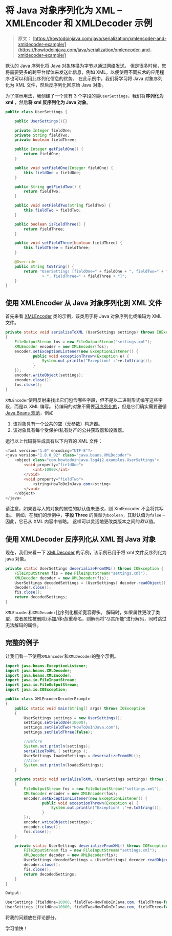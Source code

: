 # 将 Java 对象序列化为 XML – XMLEncoder 和 XMLDecoder 示例

> 原文： [https://howtodoinjava.com/java/serialization/xmlencoder-and-xmldecoder-example/](https://howtodoinjava.com/java/serialization/xmlencoder-and-xmldecoder-example/)

默认的 Java 序列化将 Java 对象转换为字节以通过网络发送。 但是很多时候，您将需要更多的跨平台媒体来发送此信息，例如 XML，以便使用不同技术的应用程序也可以利用此序列化信息的优势。 在此示例中，我们将学习将 Java 对象序列化为 XML 文件，然后反序列化回原始 Java 对象。

为了演示用法，我创建了一个具有 3 个字段的类`UserSettings`，我们将**序列化为 xml** ，然后**将 xml 反序列化为 Java 对象**。

```java
public class UserSettings {

	public UserSettings(){}

	private Integer fieldOne;
	private String fieldTwo;
	private boolean fieldThree;

	public Integer getFieldOne() {
		return fieldOne;
	}

	public void setFieldOne(Integer fieldOne) {
		this.fieldOne = fieldOne;
	}

	public String getFieldTwo() {
		return fieldTwo;
	}

	public void setFieldTwo(String fieldTwo) {
		this.fieldTwo = fieldTwo;
	}

	public boolean isFieldThree() {
		return fieldThree;
	}

	public void setFieldThree(boolean fieldThree) {
		this.fieldThree = fieldThree;
	}

	@Override
	public String toString() {
		return "UserSettings [fieldOne=" + fieldOne + ", fieldTwo=" + fieldTwo
				+ ", fieldThree=" + fieldThree + "]";
	}
}

```

## 使用 XMLEncoder 从 Java 对象序列化到 XML 文件

首先来看 [XMLEncoder](https://docs.oracle.com/javase/8/docs/api/java/beans/XMLEncoder.html) 类的示例，该类用于将 Java 对象序列化或编码为 XML 文件。

```java
private static void serializeToXML (UserSettings settings) throws IOException
{
	FileOutputStream fos = new FileOutputStream("settings.xml");
	XMLEncoder encoder = new XMLEncoder(fos);
	encoder.setExceptionListener(new ExceptionListener() {
	        public void exceptionThrown(Exception e) {
	        	System.out.println("Exception! :"+e.toString());
	        }
	});
	encoder.writeObject(settings);
	encoder.close();
	fos.close();
}

```

`XMLEncoder`使用反射来找出它们包含哪些字段，但不是以二进制形式编写这些字段，而是以 XML 编写。 待编码的对象不需要[可序列化的](//howtodoinjava.com/java/serialization/a-mini-guide-for-implementing-serializable-interface-in-java/)，但是它们确实需要遵循 [Java Beans 规范](https://docs.oracle.com/javase/tutorial/javabeans/writing/index.html)，例如

1.  该对象具有一个公共的空（无参数）构造器。
2.  该对象具有每个受保护/私有财产的公共获取器和设置器。

运行以上代码将生成具有以下内容的 XML 文件：

```java
<?xml version="1.0" encoding="UTF-8"?>
<java version="1.8.0_92" class="java.beans.XMLDecoder">
	<object class="com.howtodoinjava.log4j2.examples.UserSettings">
		<void property="fieldOne">
			<int>10000</int>
		</void>
		<void property="fieldTwo">
			<string>HowToDoInJava.com</string>
		</void>
	</object>
</java>

```

请注意，如果要写入的对象的属性的默认值未更改，则 XmlEncoder 不会将其写出。 例如，在我们的示例中，**字段 Three** 的类型为`boolean`，其默认值为`false` – 因此，它已从 XML 内容中省略。 这样可以灵活地更改类版本之间的*默认*值。

## 使用 XMLDecoder 反序列化从 XML 到 Java 对象

现在，我们来看一下 [XMLDecoder](https://docs.oracle.com/javase/8/docs/api/java/beans/XMLDecoder.html) 的示例，该示例已用于将 xml 文件反序列化为 java 对象。

```java
private static UserSettings deserializeFromXML() throws IOException {
	FileInputStream fis = new FileInputStream("settings.xml");
	XMLDecoder decoder = new XMLDecoder(fis);
	UserSettings decodedSettings = (UserSettings) decoder.readObject();
	decoder.close();
	fis.close();
	return decodedSettings;
}

```

`XMLEncoder`和`XMLDecoder`比序列化框架宽容得多。 解码时，如果属性更改了类型，或者属性被删除/添加/移动/重命名，则解码将“尽其所能”进行解码，同时跳过无法解码的属性。

## 完整的例子

让我们看一下使用`XMLEncoder`和`XMLDecoder`的整个示例。

```java
import java.beans.ExceptionListener;
import java.beans.XMLDecoder;
import java.beans.XMLEncoder;
import java.io.FileInputStream;
import java.io.FileOutputStream;
import java.io.IOException;

public class XMLEncoderDecoderExample 
{
	public static void main(String[] args) throws IOException 
	{
		UserSettings settings = new UserSettings();
		settings.setFieldOne(10000);
		settings.setFieldTwo("HowToDoInJava.com");
		settings.setFieldThree(false);

		//Before
		System.out.println(settings);
		serializeToXML ( settings );
		UserSettings loadedSettings = deserializeFromXML();
		//After
		System.out.println(loadedSettings);
	}

	private static void serializeToXML (UserSettings settings) throws IOException
	{
		FileOutputStream fos = new FileOutputStream("settings.xml");
		XMLEncoder encoder = new XMLEncoder(fos);
		encoder.setExceptionListener(new ExceptionListener() {
		        public void exceptionThrown(Exception e) {
		        	System.out.println("Exception! :"+e.toString());
		        }
		});
		encoder.writeObject(settings);
		encoder.close();
		fos.close();
	}

	private static UserSettings deserializeFromXML() throws IOException {
		FileInputStream fis = new FileInputStream("settings.xml");
		XMLDecoder decoder = new XMLDecoder(fis);
		UserSettings decodedSettings = (UserSettings) decoder.readObject();
		decoder.close();
		fis.close();
		return decodedSettings;
    }
}

```

```java
Output:

UserSettings [fieldOne=10000, fieldTwo=HowToDoInJava.com, fieldThree=false]
UserSettings [fieldOne=10000, fieldTwo=HowToDoInJava.com, fieldThree=false]
```

将我的问题放在评论部分。

学习愉快！